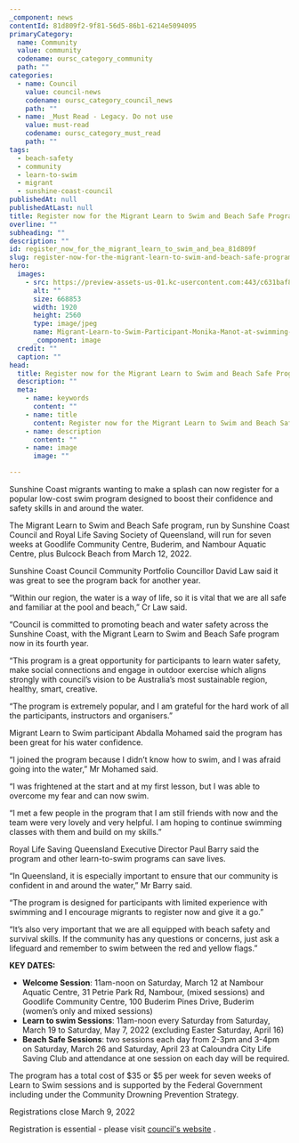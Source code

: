 ```yaml
---
_component: news
contentId: 81d809f2-9f81-56d5-86b1-6214e5094095
primaryCategory:
  name: Community
  value: community
  codename: oursc_category_community
  path: ""
categories:
  - name: Council
    value: council-news
    codename: oursc_category_council_news
    path: ""
  - name: _Must Read - Legacy. Do not use
    value: must-read
    codename: oursc_category_must_read
    path: ""
tags:
  - beach-safety
  - community
  - learn-to-swim
  - migrant
  - sunshine-coast-council
publishedAt: null
publishedAtLast: null
title: Register now for the Migrant Learn to Swim and Beach Safe Program 2022
overline: ""
subheading: ""
description: ""
id: register_now_for_the_migrant_learn_to_swim_and_bea_81d809f
slug: register-now-for-the-migrant-learn-to-swim-and-beach-safe-program-2022
hero:
  images:
    - src: https://preview-assets-us-01.kc-usercontent.com:443/c631baf8-1b46-001f-580c-d0001b68b4a8/e3d2be83-2a64-4e5c-a432-550a36e0dc6f/Migrant-Learn-to-Swim-Participant-Monika-Manot-at-swimming-lessons-scaled.jpg
      alt: ""
      size: 668853
      width: 1920
      height: 2560
      type: image/jpeg
      name: Migrant-Learn-to-Swim-Participant-Monika-Manot-at-swimming-lessons-scaled.jpg
      _component: image
  credit: ""
  caption: ""
head:
  title: Register now for the Migrant Learn to Swim and Beach Safe Program 2022
  description: ""
  meta:
    - name: keywords
      content: ""
    - name: title
      content: Register now for the Migrant Learn to Swim and Beach Safe Program 2022
    - name: description
      content: ""
    - name: image
      image: ""

---
```

Sunshine Coast migrants wanting to make a splash can now register for a popular low-cost swim program designed to boost their confidence and safety skills in and around the water.

The Migrant Learn to Swim and Beach Safe program, run by Sunshine Coast Council and Royal Life Saving Society of Queensland, will run for seven weeks at Goodlife Community Centre, Buderim, and Nambour Aquatic Centre, plus Bulcock Beach from March 12, 2022.

Sunshine Coast Council Community Portfolio Councillor David Law said it was great to see the program back for another year.

“Within our region, the water is a way of life, so it is vital that we are all safe and familiar at the pool and beach,” Cr Law said.

“Council is committed to promoting beach and water safety across the Sunshine Coast, with the Migrant Learn to Swim and Beach Safe program now in its fourth year.

“This program is a great opportunity for participants to learn water safety, make social connections and engage in outdoor exercise which aligns strongly with council’s vision to be Australia’s most sustainable region, healthy, smart, creative.

“The program is extremely popular, and I am grateful for the hard work of all the participants, instructors and organisers.”

Migrant Learn to Swim participant Abdalla Mohamed said the program has been great for his water confidence.

“I joined the program because I didn’t know how to swim, and I was afraid going into the water,” Mr Mohamed said.

“I was frightened at the start and at my first lesson, but I was able to overcome my fear and can now swim.

“I met a few people in the program that I am still friends with now and the team were very lovely and very helpful. I am hoping to continue swimming classes with them and build on my skills.”

Royal Life Saving Queensland Executive Director Paul Barry said the program and other learn-to-swim programs can save lives.

“In Queensland, it is especially important to ensure that our community is confident in and around the water,” Mr Barry said.

“The program is designed for participants with limited experience with swimming and I encourage migrants to register now and give it a go.”

“It’s also very important that we are all equipped with beach safety and survival skills. If the community has any questions or concerns, just ask a lifeguard and remember to swim between the red and yellow flags.”

**KEY DATES:**

*   **Welcome Session**: 11am-noon on Saturday, March 12 at Nambour Aquatic Centre, 31 Petrie Park Rd, Nambour, (mixed sessions) and Goodlife Community Centre, 100 Buderim Pines Drive, Buderim (women’s only and mixed sessions)
*   **Learn to swim Sessions**: 11am-noon every Saturday from Saturday, March 19 to Saturday, May 7, 2022 (excluding Easter Saturday, April 16)
*   **Beach Safe Sessions**: two sessions each day from 2-3pm and 3-4pm on Saturday, March 26 and Saturday, April 23 at Caloundra City Life Saving Club and attendance at one session on each day will be required.

The program has a total cost of $35 or $5 per week for seven weeks of Learn to Swim sessions and is supported by the Federal Government including under the Community Drowning Prevention Strategy.

Registrations close March 9, 2022

Registration is essential - please visit [council's website](https://www.sunshinecoast.qld.gov.au/Living-and-Community/Community-Support/Multicultural-Welcome-Hub/Health-and-Wellbeing-Services/Migrant-Learn-to-Swim)
.
